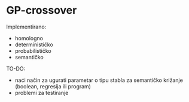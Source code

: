 GP-crossover
============
Implementirano:
- homologno
- determinističko
- probabilističko
- semantičko

TO-DO:
- naći način za ugurati parametar o tipu stabla za semantičko križanje (boolean, regresija ili program)
- problemi za testiranje
